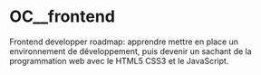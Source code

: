 # OC__frontend
Frontend developper roadmap: apprendre mettre en place un environnement de développement, puis devenir un sachant de la programmation web avec le HTML5 CSS3 et le JavaScript.
